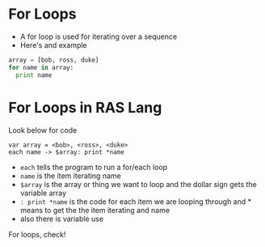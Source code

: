 # For Loops

* A for loop is used for iterating over a sequence
* Here's and example

```python
array = [bob, ross, duke]
for name in array:
  print name
```

# For Loops in RAS Lang
Look below for code

```
var array = <bob>, <ross>, <duke>
each name -> $array: print *name
```

* `each` tells the program to run a for/each loop
* `name` is the item iterating name
* `$array` is the array or thing we want to loop and the dollar sign gets the variable array
* `: print *name` is the code for each item we are looping through and * means to get the the item iterating and name
* also there is variable use

For loops, check!
